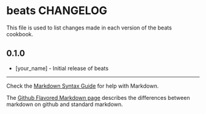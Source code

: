beats CHANGELOG
===============

This file is used to list changes made in each version of the beats cookbook.

0.1.0
-----
- [your_name] - Initial release of beats

- - -
Check the [Markdown Syntax Guide](http://daringfireball.net/projects/markdown/syntax) for help with Markdown.

The [Github Flavored Markdown page](http://github.github.com/github-flavored-markdown/) describes the differences between markdown on github and standard markdown.
